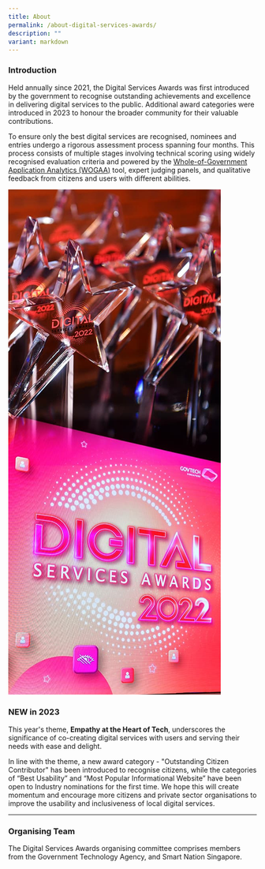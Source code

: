 ```yaml
---
title: About
permalink: /about-digital-services-awards/
description: ""
variant: markdown
---
```

<div class="row is-multiline">
  <div class="col is-8">
    <h3>Introduction</h3>
    <p>Held annually since 2021, the Digital Services Awards was first introduced by the government to recognise outstanding achievements and excellence in delivering digital services to the public. Additional award categories were introduced in 2023 to honour the broader community for their valuable contributions.</p>
    <p>To ensure only the best digital services are recognised, nominees and entries undergo a rigorous assessment process spanning four months. This process consists of multiple stages involving technical scoring using widely recognised evaluation criteria and powered by the <a target="_blank" aria-label="WOGAA" href="https://wogaa.sg/">Whole-of-Government Application Analytics (WOGAA)</a> tool, expert judging panels, and qualitative feedback from citizens and users with different abilities.</p>
  </div>
  <div class="col is-4"><img alt="Screen with DSA logo and trophies" src="/images/dsa_about.jpg"></div>
  <div class="col is-12">
    <h3>NEW in 2023</h3>
		<p>This year's theme, <strong>Empathy at the Heart of Tech</strong>, underscores the significance of co-creating digital services with users and serving their needs with ease and delight.
			
In line with the theme, a new award category - "Outstanding Citizen Contributor" has been introduced to recognise citizens, while the categories of “Best Usability” and “Most Popular Informational Website” have been open to Industry nominations for the first time. We hope this will create momentum and encourage more citizens and private sector organisations to improve the usability and inclusiveness of local digital services.</p>
  </div>
</div>
<hr>
<h3>Organising Team</h3>
<p>The Digital Services Awards organising committee comprises members from the Government Technology Agency, and Smart Nation Singapore.</p>
